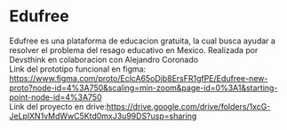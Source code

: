 # Edufree
Edufree es una plataforma de educacion gratuita, la cual busca ayudar a resolver el problema del resago educativo en Mexico. Realizada por Devsthink en colaboracion con Alejandro Coronado <br>
Link del prototipo funcional en figma: https://www.figma.com/proto/EclcA65oDjb8ErsFR1gfPE/Edufree-new-proto?node-id=4%3A750&scaling=min-zoom&page-id=0%3A1&starting-point-node-id=4%3A750 <br>
Link del proyecto en drive:https://drive.google.com/drive/folders/1xcG-JeLplXN1vMdWwC5Ktd0mxJ3u99DS?usp=sharing
